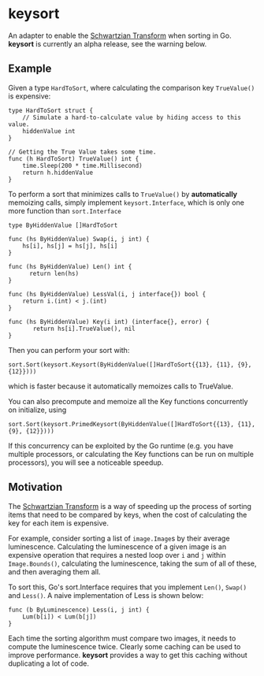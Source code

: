 # keysort
An adapter to enable the [Schwartzian Transform](https://en.wikipedia.org/wiki/Schwartzian_transform) when sorting in Go. **keysort** is currently an alpha release, see the warning below.

Example
-------

Given a type `HardToSort`, where calculating the comparison key `TrueValue()` is expensive:

    type HardToSort struct {
        // Simulate a hard-to-calculate value by hiding access to this value.
        hiddenValue int
    }
    
    // Getting the True Value takes some time.
    func (h HardToSort) TrueValue() int {
        time.Sleep(200 * time.Millisecond)
        return h.hiddenValue
    }

To perform a sort that minimizes calls to `TrueValue()` by **automatically** memoizing calls, simply implement  `keysort.Interface`, which is only one more function than `sort.Interface`

    type ByHiddenValue []HardToSort

    func (hs ByHiddenValue) Swap(i, j int) {
        hs[i], hs[j] = hs[j], hs[i]
    }

    func (hs ByHiddenValue) Len() int {
	      return len(hs)
    }

    func (hs ByHiddenValue) LessVal(i, j interface{}) bool {
        return i.(int) < j.(int)
    }

    func (hs ByHiddenValue) Key(i int) (interface{}, error) {
	       return hs[i].TrueValue(), nil
    }

Then you can perform your sort with:

    sort.Sort(keysort.Keysort(ByHiddenValue([]HardToSort{{13}, {11}, {9}, {12}})))
    
which is faster because it automatically memoizes calls to TrueValue.

You can also precompute and memoize all the Key functions concurrently on initialize, using

    sort.Sort(keysort.PrimedKeysort(ByHiddenValue([]HardToSort{{13}, {11}, {9}, {12}})))

If this concurrency can be exploited by the Go runtime (e.g. you have multiple processors, or calculating the Key functions can be run on multiple processors), you will see a noticeable speedup.


Motivation
----------
The [Schwartzian Transform](https://en.wikipedia.org/wiki/Schwartzian_transform) is a way of speeding up the process of sorting items that need to be compared by keys, when the cost of calculating the key for each item is expensive.

For example, consider sorting a list of `image.Image`s by their average luminescence. Calculating the luminescence of a given image is an expensive operation that requires a nested loop over `i` and `j` within `Image.Bounds()`, calculating the luminescence, taking the sum of all of these, and then averaging them all.

To sort this, Go's sort.Interface requires that you implement `Len()`, `Swap()` and `Less()`. A naive implementation of Less is shown below:

    func (b ByLuminescence) Less(i, j int) {
        Lum(b[i]) < Lum(b[j]) 
    }

Each time the sorting algorithm must compare two images, it needs to compute the luminescence twice. Clearly some caching can be used to improve performance. **keysort** provides a way to get this caching without duplicating a lot of code.


